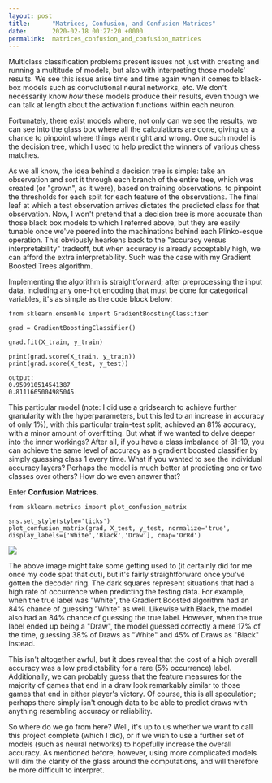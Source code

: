 ```yaml
---
layout: post
title:      "Matrices, Confusion, and Confusion Matrices"
date:       2020-02-18 00:27:20 +0000
permalink:  matrices_confusion_and_confusion_matrices
---
```


Multiclass classification problems present issues not just with creating and running a multitude of models, but also with interpreting those models' results. We see this issue arise time and time again when it comes to black-box models such as convolutional neural networks, etc. We don't necessarily know *how* these models produce their results, even though we can talk at length about the activation functions within each neuron.

Fortunately, there exist models where, not only can we see the results, we can see into the glass box where all the calculations are done, giving us a chance to pinpoint where things went right and wrong. One such model is the decision tree, which I used to help predict the winners of various chess matches. 

As we all know, the idea behind a decision tree is simple: take an observation and sort it through each branch of the entire tree, which was created (or "grown", as it were), based on training observations, to pinpoint the thresholds for each split for each feature of the observations. The final leaf at which a test observation arrives dictates the predicted class for that observation. Now, I won't pretend that a decision tree is more accurate than those black box models to which I referred above, but they are easily tunable once we've peered into the machinations behind each Plinko-esque operation. This obviously hearkens back to the "accuracy versus interpretability" tradeoff, but when accuracy is already acceptably high, we can afford the extra interpretability. Such was the case with my Gradient Boosted Trees algorithm.

Implementing the algorithm is straightforward; after preprocessing the input data, including any one-hot encoding that must be done for categorical variables, it's as simple as the code block below:

```
from sklearn.ensemble import GradientBoostingClassifier

grad = GradientBoostingClassifier()

grad.fit(X_train, y_train)

print(grad.score(X_train, y_train))
print(grad.score(X_test, y_test))

output:
0.959910514541387
0.8111665004985045
```

This particular model (note: I did use a gridsearch to achieve further granularity with the hyperparameters, but this led to an increase in accuracy of only 1%), with this particular train-test split, achieved an 81% accuracy, with a minor amount of overfitting. But what if we wanted to delve deeper into the inner workings? After all, if you have a class imbalance of 81-19, you can achieve the same level of accuracy as a gradient boosted classifier by simply guessing class 1 every time. What if you wanted to see the individual accuracy layers? Perhaps the model is much better at predicting one or two classes over others? How do we even answer that? 

Enter **Confusion Matrices.**

```
from sklearn.metrics import plot_confusion_matrix

sns.set_style(style='ticks')
plot_confusion_matrix(grad, X_test, y_test, normalize='true', display_labels=['White','Black','Draw'], cmap='OrRd')
```

![](https://i.imgur.com/EVxPakB.png)

The above image might take some getting used to (it certainly did for me once my code spat that out), but it's fairly straightforward once you've gotten the decoder ring. The dark squares represent situations that had a high rate of occurrence when predicting the testing data. For example, when the true label was "White", the Gradient Boosted algorithm had an 84% chance of guessing "White" as well. Likewise with Black, the model also had an 84% chance of guessing the true label. However, when the true label ended up being a "Draw", the model guessed correctly a mere 17% of the time, guessing 38% of Draws as "White" and 45% of Draws as "Black" instead.

This isn't altogether awful, but it does reveal that the cost of a high overall accuracy was a low predictability for a rare (5% occurrence) label. Additionally, we can probably guess that the feature measures for the majority of games that end in a draw look remarkably similar to those games that end in either player's victory. Of course, this is all speculation; perhaps there simply isn't enough data to be able to predict draws with anything resembling accuracy or reliability. 

So where do we go from here? Well, it's up to us whether we want to call this project complete (which I did), or if we wish to use a further set of models (such as neural networks) to hopefully increase the overall accuracy. As mentioned before, however, using more complicated models will dim the clarity of the glass around the computations, and will therefore be more difficult to interpret. 
